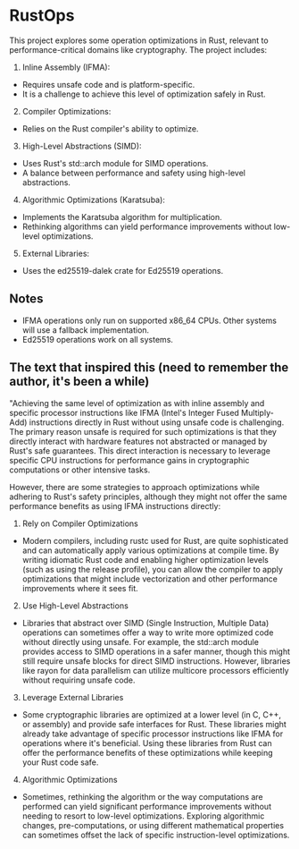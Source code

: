 # RustOps

This project explores some operation optimizations in Rust, relevant to performance-critical domains like cryptography. The project includes:

1. Inline Assembly (IFMA):
- Requires unsafe code and is platform-specific.
- It is a challenge to achieve this level of optimization safely in Rust.

2. Compiler Optimizations:
- Relies on the Rust compiler's ability to optimize.

3. High-Level Abstractions (SIMD):
- Uses Rust's std::arch module for SIMD operations.
- A balance between performance and safety using high-level abstractions.

4. Algorithmic Optimizations (Karatsuba):
- Implements the Karatsuba algorithm for multiplication.
- Rethinking algorithms can yield performance improvements without low-level optimizations.

5. External Libraries:
- Uses the ed25519-dalek crate for Ed25519 operations.

## Notes

- IFMA operations only run on supported x86_64 CPUs. Other systems will use a fallback implementation.
- Ed25519 operations work on all systems.

## The text that inspired this (need to remember the author, it's been a while)

"Achieving the same level of optimization as with inline assembly and specific processor instructions like IFMA (Intel's Integer Fused Multiply-Add) instructions directly in Rust without using unsafe code is challenging. The primary reason unsafe is required for such optimizations is that they directly interact with hardware features not abstracted or managed by Rust's safe guarantees. This direct interaction is necessary to leverage specific CPU instructions for performance gains in cryptographic computations or other intensive tasks.

However, there are some strategies to approach optimizations while adhering to Rust's safety principles, although they might not offer the same performance benefits as using IFMA instructions directly:

1. Rely on Compiler Optimizations
- Modern compilers, including rustc used for Rust, are quite sophisticated and can automatically apply various optimizations at compile time. By writing idiomatic Rust code and enabling higher optimization levels (such as using the release profile), you can allow the compiler to apply optimizations that might include vectorization and other performance improvements where it sees fit.

2. Use High-Level Abstractions
- Libraries that abstract over SIMD (Single Instruction, Multiple Data) operations can sometimes offer a way to write more optimized code without directly using unsafe. For example, the std::arch module provides access to SIMD operations in a safer manner, though this might still require unsafe blocks for direct SIMD instructions. However, libraries like rayon for data parallelism can utilize multicore processors efficiently without requiring unsafe code.

3. Leverage External Libraries
- Some cryptographic libraries are optimized at a lower level (in C, C++, or assembly) and provide safe interfaces for Rust. These libraries might already take advantage of specific processor instructions like IFMA for operations where it's beneficial. Using these libraries from Rust can offer the performance benefits of these optimizations while keeping your Rust code safe.

4. Algorithmic Optimizations
- Sometimes, rethinking the algorithm or the way computations are performed can yield significant performance improvements without needing to resort to low-level optimizations. Exploring algorithmic changes, pre-computations, or using different mathematical properties can sometimes offset the lack of specific instruction-level optimizations.
